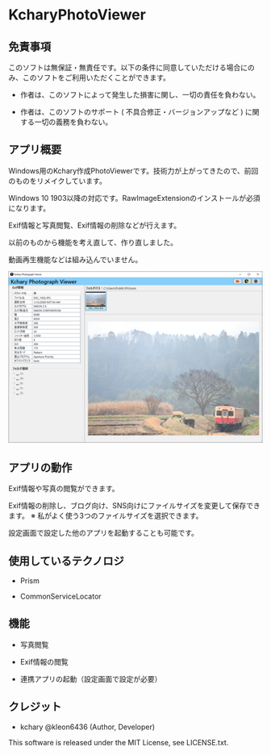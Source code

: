 # KcharyPhotoViewer
## 免責事項
このソフトは無保証・無責任です。以下の条件に同意していただける場合にのみ、このソフトをご利用いただくことができます。

- 作者は、このソフトによって発生した損害に関し、一切の責任を負わない。

- 作者は、このソフトのサポート ( 不具合修正・バージョンアップなど ) に関する一切の義務を負わない。

## アプリ概要
Windows用のKchary作成PhotoViewerです。技術力が上がってきたので、前回のものをリメイクしています。

Windows 10 1903以降の対応です。RawImageExtensionのインストールが必須になります。

Exif情報と写真閲覧、Exif情報の削除などが行えます。

以前のものから機能を考え直して、作り直しました。

動画再生機能などは組み込んでいません。

![app screenshot](./Images/AppScreen.png)

## アプリの動作
Exif情報や写真の閲覧ができます。

Exif情報の削除し、ブログ向け、SNS向けにファイルサイズを変更して保存できます。
※ 私がよく使う3つのファイルサイズを選択できます。

設定画面で設定した他のアプリを起動することも可能です。

## 使用しているテクノロジ
- Prism

- CommonServiceLocator


## 機能
- 写真閲覧

- Exif情報の閲覧

- 連携アプリの起動（設定画面で設定が必要）

## クレジット
- kchary @kleon6436 (Author, Developer)

This software is released under the MIT License, see LICENSE.txt.
